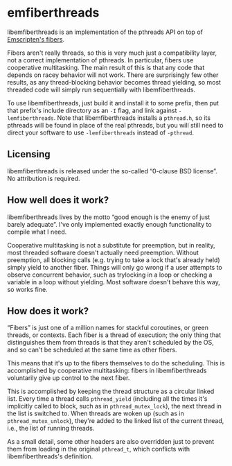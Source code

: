 # emfiberthreads

libemfiberthreads is an implementation of the pthreads API on top of
[Emscripten's fibers](https://emscripten.org/docs/api_reference/fiber.h.html).

Fibers aren't really threads, so this is very much just a compatibility layer,
not a correct implementation of pthreads. In particular, fibers use cooperative
multitasking. The main result of this is that any code that depends on racey
behavior will not work. There are surprisingly few other results, as any
thread-blocking behavior becomes thread yielding, so most threaded code will
simply run sequentially with libemfiberthreads.

To use libemfiberthreads, just build it and install it to some prefix, then put
that prefix's include directory as an `-I` flag, and link against
`-lemfiberthreads`. Note that libemfiberthreads installs a `pthread.h`, so its
pthreads will be found in place of the real pthreads, but you will still need to
direct your software to use `-lemfiberthreads` instead of `-pthread`.


## Licensing

libemfiberthreads is released under the so-called “0-clause BSD license”. No
attribution is required.


## How well does it work?

libemfiberthreads lives by the motto “good enough is the enemy of just barely
adequate”. I've only implemented exactly enough functionality to compile what I
need.

Cooperative multitasking is not a substitute for preemption, but in reality,
most threaded software doesn't actually need preemption. Without preemption, all
blocking calls (e.g. trying to take a lock that's already held) simply yield to
another fiber. Things will only go wrong if a user attempts to observe
concurrent behavior, such as trylocking in a loop or checking a variable in a
loop without yielding. Most software doesn't behave this way, so works fine.


## How does it work?

“Fibers” is just one of a million names for stackful coroutines, or green
threads, or contexts. Each fiber is a thread of execution; the only thing that
distinguishes them from threads is that they aren't scheduled by the OS, and so
can't be scheduled at the same time as other fibers.

This means that it's up to the fibers themselves to do the scheduling. This is
accomplished by cooperative multitasking: fibers in libemfiberthreads
voluntarily give up control to the next fiber.

This is accomplished by keeping the thread structure as a circular linked list.
Every time a thread calls `pthread_yield` (including all the times it's
implicitly called to block, such as in `pthread_mutex_lock`), the next thread in
the list is switched to. When threads are woken up (such as in
`pthread_mutex_unlock`), they're added to the linked list of the current thread,
i.e., the list of running threads.

As a small detail, some other headers are also overridden just to prevent them
from loading in the original `pthread_t`, which conflicts with
libemfiberthreads's definition.
